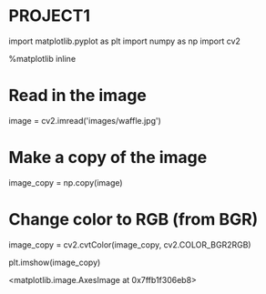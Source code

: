 # PROJECT1
import matplotlib.pyplot as plt
import numpy as np
import cv2

%matplotlib inline

# Read in the image
image = cv2.imread('images/waffle.jpg')

# Make a copy of the image
image_copy = np.copy(image)

# Change color to RGB (from BGR)
image_copy = cv2.cvtColor(image_copy, cv2.COLOR_BGR2RGB)

plt.imshow(image_copy)

<matplotlib.image.AxesImage at 0x7ffb1f306eb8>
